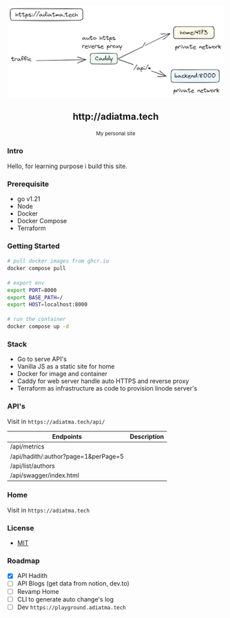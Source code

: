 <div align="center">
    <img src="./assets/architecture.png" />
    <h2>http://adiatma.tech</h2>
    <small>My personal site</small>
</div>

### Intro

Hello, for learning purpose i build this site.

### Prerequisite

- go v1.21
- Node
- Docker
- Docker Compose
- Terraform

### Getting Started

```bash
# pull docker images from ghcr.io
docker compose pull

# export env
export PORT=8000
export BASE_PATH=/
export HOST=localhost:8000

# run the container
docker compose up -d
```

### Stack

- Go to serve API's
- Vanilla JS as a static site for home
- Docker for image and container
- Caddy for web server handle auto HTTPS and reverse proxy
- Terraform as infrastructure as code to provision linode server's

### API's

Visit in `https://adiatma.tech/api/`

| Endpoints                            | Description |
| ------------------------------------ | ----------- |
| /api/metrics                         |             |
| /api/hadith/:author?page=1&perPage=5 |             |
| /api/list/authors                    |             |
| /api/swagger/index.html              |             |

### Home

Visit in `https://adiatma.tech`

### License

- [MIT](./LICENSE)

### Roadmap

- [x] API Hadith
- [ ] API Blogs (get data from notion, dev.to)
- [ ] Revamp Home
- [ ] CLI to generate auto change's log
- [ ] Dev `https://playground.adiatma.tech`
